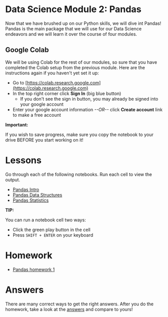 # Data Science Module 2: Pandas

Now that we have brushed up on our Python skills, we will dive int Pandas! Pandas is the main package that we will use for our Data Science endeavors and we will learn it over the course of four modules.

## Google Colab

We will be using Colab for the rest of our modules, so sure that you have completed the Colab setup from the previous module. Here are the instructions again if you haven't yet set it up:

- Go to [https://colab.research.google.com](https://colab.research.google.com)
- In the top right corner click **Sign In** (big blue button)
  - If you don't see the sign in button, you may already be signed into your google account
- Enter your google account information *--OR--* click **Create account** link to make a free account

**Important:**

If you wish to save progress, make sure you copy the notebook to your drive BEFORE you start working on it!

# Lessons

Go through each of the following notebooks. Run each cell to view the output.

- [Pandas Intro](https://colab.research.google.com/github/richard-alexander/Data_Science_Course/blob/master/Pandas/Pandas_0_Intro.ipynb)
- [Pandas Data Structures](https://colab.research.google.com/github/richard-alexander/Data_Science_Course/blob/master/Pandas/Pandas_1_Data_Structure.ipynb)
- [Pandas Statistics](https://colab.research.google.com/github/richard-alexander/Data_Science_Course/blob/master/Pandas/Pandas_2_Statistics.ipynb)

**TIP:**

You can run a notebook cell two ways:
- Click the green play button in the cell
- Press `SHIFT + ENTER` on your keyboard

# Homework

- [Pandas homework 1](https://colab.research.google.com/github/richard-alexander/Data_Science_Course/blob/master/Pandas/Homework1.ipynb)


# Answers

There are many correct ways to get the right answers. After you do the homework, take a look at the [answers](https://colab.research.google.com/github/richard-alexander/Data_Science_Course/blob/master/Pandas/Answers/Homework1_answers.ipynb) and compare to yours!
